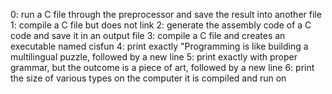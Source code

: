 0: run a C file through the preprocessor and save the result into another file
1: compile a C file but does not link
2: generate the assembly code of a C code and save it in an output file
3: compile a C file and creates an executable named cisfun
4: print exactly "Programming is like building a multilingual puzzle, followed by a new line
5: print exactly with proper grammar, but the outcome is a piece of art, followed by a new line
6: print the size of various types on the computer it is compiled and run on
